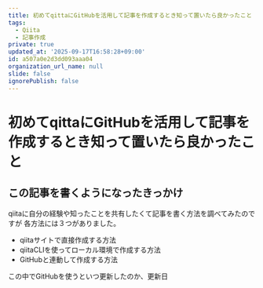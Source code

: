 ```yaml
---
title: 初めてqittaにGitHubを活用して記事を作成するとき知って置いたら良かったこと
tags:
  - Qiita
  - 記事作成
private: true
updated_at: '2025-09-17T16:58:28+09:00'
id: a507a0e2d3dd093aaa04
organization_url_name: null
slide: false
ignorePublish: false
---
```

# 初めてqittaにGitHubを活用して記事を作成するとき知って置いたら良かったこと

## この記事を書くようになったきっかけ
qiitaに自分の経験や知ったことを共有したくて記事を書く方法を調べてみたのですが
各方法には３つがありました。

- qiitaサイトで直接作成する方法
- qiitaCLIを使ってローカル環境で作成する方法
- GitHubと連動して作成する方法

この中でGitHubを使うといつ更新したのか、更新日
